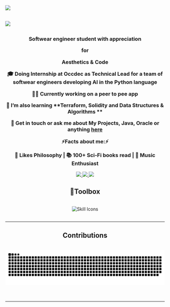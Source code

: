 <img align="left" src="https://visitor-badge.laobi.icu/badge?page_id=MarcusH3.MarcusH3" />

<h1 aligh="center">
   <img src="https://readme-typing-svg.herokuapp.com/?font=Capriola&pause=1000&color=FFB6AE&size=36&center=true&vCenter=true&width=500&height=70&duration=4000&lines=Hello+There!+👋;+I'm+Marcus;Welcome+to+my+GitHub!💫;" />

</h1>

<h3 align="center"> Softwear engineer student with appreciation
   
   for 
   
  Aesthetics & Code

<div align="center">

 🎓 Doing Internship at Occdec as Technical Lead for a team of softwear engineers developing AI in the Python language
 
 👨‍💻 Currently working on **a peer to pee app** 
 
 📖 I’m also learning **Terraform, Solidity and Data Structures & Algorithms **

💬 Get in touch or ask me about **My Projects, Java, Oracle or anything [here](https://github.com/MarcusH3/MarcusH3/issues)**

⚡Facts about me:⚡

💭 Likes Philosophy | 📚 100+ Sci-Fi books read | 🎵 Music Enthusiast

 </div>

<div align="center"> 
  <a href="https://marcush3.github.io">
    <img src="https://img.shields.io/badge/Portfolio-242938?style=for-the-badge&logo=About.me&logoColor=pink" />
  </a>
 <a href="mailto:marcus.hurtigh@outlook.com">
    <img src="https://img.shields.io/badge/Microsoft_Outlook-242938?style=for-the-badge&logo=microsoft-outlook&logoColor=pink" />
  </a>
  <a href="https://www.linkedin.com/in/mhurtigh">
    <img src="https://img.shields.io/badge/LinkedIn-242938?style=for-the-badge&logo=linkedin&logoColor=pink"/>
  </a>
</div>
<h2 align="center">🧰Toolbox </h2>
<br/>
<div align="center">
    <img alt="Skill Icons" src="https://skillicons.dev/icons?i=java,spring,js,ts,css,html,git,docker,kubernetes,github,linux,bash,python,nodejs,react" />
</div>

<br/>
<hr/>

<div align="center">
  <h2> Contributions </h2>
  <br>
  <img alt="Snk contribution" src="https://raw.githubusercontent.com/MarcusH3/MarcusH3/output/github-contribution-grid-snake.svg" />
  <br/><br/><br/>
</div>

<hr/>

 
 

